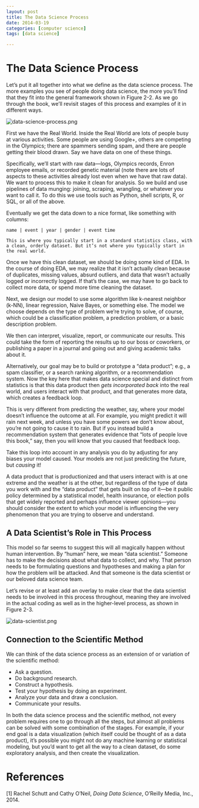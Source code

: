 ```yaml
---
layout: post
title: The Data Science Process
date: 2014-03-19
categories: [computer science]
tags: [data science]

---
```


# The Data Science Process

Let’s put it all together into what we define as the data science process. The more examples you see of people doing data science, the more you’ll find that they fit into the general framework shown in Figure 2-2. As we go through the book, we’ll revisit stages of this process and examples of it in different ways.

![data-science-process.png](http://sungsoo.github.com/images/data-science-process.png)


First we have the Real World. Inside the Real World are lots of people busy at various activities. Some people are using Google+, others are competing in the Olympics; there are spammers sending spam, and there are people getting their blood drawn. Say we have data on one of these things.


Specifically, we’ll start with raw data—logs, Olympics records, Enron employee emails, or recorded genetic material (note there are lots of aspects to these activities already lost even when we have that raw data). We want to process this to make it clean for analysis. So we build and use pipelines of data munging: joining, scraping, wrangling, or whatever you want to call it. To do this we use tools such as Python, shell scripts, R, or SQL, or all of the above.

Eventually we get the data down to a nice format, like something with columns:


	name | event | year | gender | event time

	This is where you typically start in a standard statistics class, with a clean, orderly dataset. But it’s not where you typically start in the real world.

Once we have this clean dataset, we should be doing some kind of EDA. In the course of doing EDA, we may realize that it isn’t actually clean because of duplicates, missing values, absurd outliers, and data that wasn’t actually logged or incorrectly logged. If that’s the case, we may have to go back to collect more data, or spend more time cleaning the dataset.

Next, we design our model to use some algorithm like k-nearest neighbor (k-NN), linear regression, Naive Bayes, or something else. The model we choose depends on the type of problem we’re trying to solve, of course, which could be a classification problem, a prediction problem, or a basic description problem.

We then can interpret, visualize, report, or communicate our results. This could take the form of reporting the results up to our boss or coworkers, or publishing a paper in a journal and going out and giving academic talks about it.

Alternatively, our goal may be to build or prototype a “data product”; e.g., a spam classifier, or a search ranking algorithm, or a recommendation system. Now the key here that makes data science special and distinct from statistics is that this data product then *gets incorporated back* into the real world, and users interact with that product, and that generates more data, which creates a feedback loop.

This is very different from predicting the weather, say, where your model doesn’t influence the outcome at all. For example, you might predict it will rain next week, and unless you have some powers we don’t know about, you’re not going to cause it to rain. But if you instead build a recommendation system that generates evidence that “lots of people love this book,” say, then you will know that you caused that feedback loop.


Take this loop into account in any analysis you do by adjusting for any biases your model caused. Your models are not just predicting the future, but *causing* it!

A data product that is productionized and that users interact with is at one extreme and the weather is at the other, but regardless of the type of data you work with and the “data product” that gets built on top of it—be it public policy determined by a statistical model, health insurance, or election polls that get widely reported and perhaps influence viewer opinions—you should consider the extent to which your model is influencing the very phenomenon that you are trying to observe and understand.


A Data Scientist’s Role in This Process
---

This model so far seems to suggest this will all magically happen without human intervention. By “human” here, we mean “data scientist.” Someone has to make the decisions about what data to collect, and why. That person needs to be formulating questions and hypotheses and making a plan for how the problem will be attacked. And that someone is the data scientist or our beloved data science team.

Let’s revise or at least add an overlay to make clear that the data scientist needs to be involved in this process throughout, meaning they are involved in the actual coding as well as in the higher-level process, as shown in Figure 2-3.

![data-scientist.png](http://sungsoo.github.com/images/data-scientist.png)


Connection to the Scientific Method
---

We can think of the data science process as an extension of or variation of the scientific method:

* Ask a question.
* Do background research.
* Construct a hypothesis.
* Test your hypothesis by doing an experiment.
* Analyze your data and draw a conclusion.
* Communicate your results.

In both the data science process and the scientific method, not every problem requires one to go through all the steps, but almost all problems can be solved with some combination of the stages. For example, if your end goal is a data visualization (which itself could be thought of as a data product), it’s possible you might not do any machine learning or statistical modeling, but you’d want to get all the way to a clean dataset, do some exploratory analysis, and then create the visualization.

# References
[1] Rachel Schutt and Cathy O’Neil, *Doing Data Science*, O’Reilly Media, Inc., 2014.
